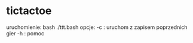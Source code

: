 # tictactoe


uruchomienie:
bash ./ttt.bash 
opcje:
-c : uruchom z zapisem poprzednich gier
-h : pomoc

